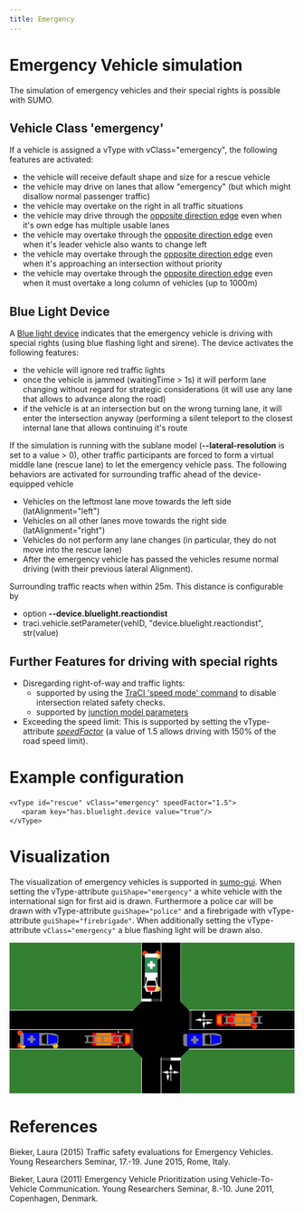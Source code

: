 ```yaml
---
title: Emergency
---
```


# Emergency Vehicle simulation

The simulation of emergency vehicles and their special rights is possible with SUMO.

## Vehicle Class 'emergency'

If a vehicle is assigned a vType with vClass="emergency", the following features are activated:

- the vehicle will receive default shape and size for a rescue vehicle
- the vehicle may drive on lanes that allow "emergency" (but which might disallow normal passenger traffic)
- the vehicle may overtake on the right in all traffic situations
- the vehicle may drive through the [opposite direction edge](OppositeDirectionDrivingmd) even when it's own edge has multiple usable lanes
- the vehicle may overtake through the [opposite direction edge](OppositeDirectionDrivingmd) even when it's leader vehicle also wants to change left
- the vehicle may overtake through the [opposite direction edge](OppositeDirectionDrivingmd) even when it's approaching an intersection without priority
- the vehicle may overtake through the [opposite direction edge](OppositeDirectionDrivingmd) even when it must overtake a long column of vehicles (up to 1000m)

## Blue Light Device

A [Blue light device](../sumo.md#bluelight_device) indicates that the emergency
vehicle is driving with special rights (using blue flashing light and sirene).
The device activates the following features:

- the vehicle will ignore red traffic lights
- once the vehicle is jammed (waitingTime > 1s) it will perform lane changing without regard for strategic considerations (it will use any lane that allows to advance along the road)
- if the vehicle is at an intersection but on the wrong turning lane, it will enter the intersection anyway (performing a silent teleport to the closest internal lane that allows continuing it's route

If the simulation is running with the sublane model (**--lateral-resolution** is set to a value > 0), other traffic participants are forced to form a virtual middle lane (rescue lane) to let the emergency vehicle pass.
The following behaviors are activated for surrounding traffic ahead of the device-equipped vehicle

- Vehicles on the leftmost lane move towards the left side (latAlignment="left")
- Vehicles on all other lanes move towards the right side (latAlignment="right")
- Vehicles do not perform any lane changes (in particular, they do not move into the rescue lane)
- After the emergency vehicle has passed the vehicles resume normal driving (with their previous  lateral Alignment).
    
  
Surrounding traffic reacts when within 25m. This distance is configurable by

- option **--device.bluelight.reactiondist**
- traci.vehicle.setParameter(vehID, "device.bluelight.reactiondist", str(value)

## Further Features for driving with special rights
  
- Disregarding right-of-way and traffic lights: 
  - supported by using the [TraCI 'speed mode'
  command](../TraCI/Change_Vehicle_State.md#speed_mode_0xb3) to disable intersection related safety checks.
  - supported by [junction model parameters](Safety.md#junction_model)
- Exceeding the speed limit: This is supported by setting the
  vType-attribute [*speedFactor*](../Definition_of_Vehicles,_Vehicle_Types,_and_Routes.md#vehicle_types)
  (a value of 1.5 allows driving with 150% of the road speed limit).
 

# Example configuration

```
<vType id="rescue" vClass="emergency" speedFactor="1.5">
   <param key="has.bluelight.device value="true"/>
</vType>

```

# Visualization

The visualization of emergency vehicles is supported in
[sumo-gui](../sumo-gui.md). When setting the vType-attribute `guiShape="emergency"` a
white vehicle with the international sign for first aid is drawn.
Furthermore a police car will be drawn with vType-attribute `guiShape="police"` and a
firebrigade with vType-attribute `guiShape="firebrigade"`. When additionally setting the
vType-attribute `vClass="emergency"` a blue flashing light will be drawn also.

![<File:Ev.png>](../images/Ev.png "File:Ev.png")

# References

Bieker, Laura (2015) Traffic safety evaluations for Emergency Vehicles.
Young Researchers Seminar, 17.-19. June 2015, Rome, Italy.

Bieker, Laura (2011) Emergency Vehicle Prioritization using
Vehicle-To-Vehicle Communication. Young Researchers Seminar, 8.-10. June
2011, Copenhagen, Denmark.

